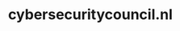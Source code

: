 ---
layout: post
title:  "cybersecuritycouncil.nl"
internal_url:  "/data/cybersecuritycouncil.nl.html"
categories: dutchgov
---